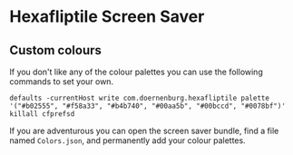 # Hexafliptile Screen Saver


## Custom colours

If you don't like any of the colour palettes you can use the following commands to set your own.

    defaults -currentHost write com.doernenburg.hexafliptile palette '("#b02555", "#f58a33", "#b4b740", "#00aa5b", "#00bccd", "#0078bf")' 
    killall cfprefsd

If you are adventurous you can open the screen saver bundle, find a file named `Colors.json`, and permanently add your colour palettes.
